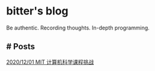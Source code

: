 # bitter's blog

Be authentic. Recording thoughts. In-depth programming.

## # Posts

[2020/12/01 MIT 计算机科学课程挑战](./posts/2020/mit-course-challenges/index)
